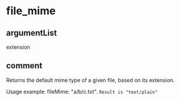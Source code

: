 # file_mime
## argumentList
extension
## comment

Returns the default mime type of a given file, based on its extension.

Usage example:
fileMime: "a/b/c.txt". `Result is "text/plain"`
